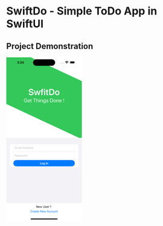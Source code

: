 # SwiftDo - Simple ToDo App in SwiftUI


## Project Demonstration
<img src = "SwiftDo/Screenshot/LoginScreenshot.png" width ="200" />
